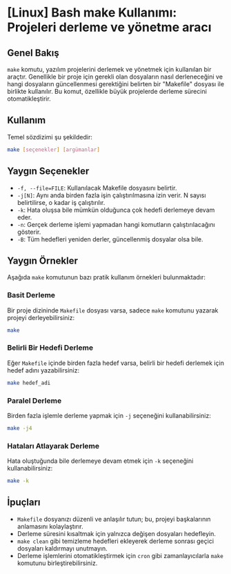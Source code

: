 # [Linux] Bash make Kullanımı: Projeleri derleme ve yönetme aracı

## Genel Bakış
`make` komutu, yazılım projelerini derlemek ve yönetmek için kullanılan bir araçtır. Genellikle bir proje için gerekli olan dosyaların nasıl derleneceğini ve hangi dosyaların güncellenmesi gerektiğini belirten bir "Makefile" dosyası ile birlikte kullanılır. Bu komut, özellikle büyük projelerde derleme sürecini otomatikleştirir.

## Kullanım
Temel sözdizimi şu şekildedir:

```bash
make [seçenekler] [argümanlar]
```

## Yaygın Seçenekler
- `-f, --file=FILE`: Kullanılacak Makefile dosyasını belirtir.
- `-j[N]`: Aynı anda birden fazla işin çalıştırılmasına izin verir. N sayısı belirtilirse, o kadar iş çalıştırılır.
- `-k`: Hata oluşsa bile mümkün olduğunca çok hedefi derlemeye devam eder.
- `-n`: Gerçek derleme işlemi yapmadan hangi komutların çalıştırılacağını gösterir.
- `-B`: Tüm hedefleri yeniden derler, güncellenmiş dosyalar olsa bile.

## Yaygın Örnekler
Aşağıda `make` komutunun bazı pratik kullanım örnekleri bulunmaktadır:

### Basit Derleme
Bir proje dizininde `Makefile` dosyası varsa, sadece `make` komutunu yazarak projeyi derleyebilirsiniz:

```bash
make
```

### Belirli Bir Hedefi Derleme
Eğer `Makefile` içinde birden fazla hedef varsa, belirli bir hedefi derlemek için hedef adını yazabilirsiniz:

```bash
make hedef_adi
```

### Paralel Derleme
Birden fazla işlemle derleme yapmak için `-j` seçeneğini kullanabilirsiniz:

```bash
make -j4
```

### Hataları Atlayarak Derleme
Hata oluştuğunda bile derlemeye devam etmek için `-k` seçeneğini kullanabilirsiniz:

```bash
make -k
```

## İpuçları
- `Makefile` dosyanızı düzenli ve anlaşılır tutun; bu, projeyi başkalarının anlamasını kolaylaştırır.
- Derleme süresini kısaltmak için yalnızca değişen dosyaları hedefleyin.
- `make clean` gibi temizleme hedefleri ekleyerek derleme sonrası geçici dosyaları kaldırmayı unutmayın.
- Derleme işlemlerini otomatikleştirmek için `cron` gibi zamanlayıcılarla `make` komutunu birleştirebilirsiniz.
